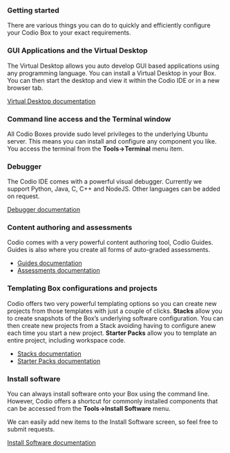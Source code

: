 
<div class="rendered-markdown"><h3>Getting started</h3>
<p>There are various things you can do to quickly and efficiently configure your Codio Box to your exact requirements.</p>
<h3>GUI Applications and the Virtual Desktop</h3>
<p>The Virtual Desktop allows you auto develop GUI based applications using any programming language. You can install a Virtual Desktop in your Box. You can then start the desktop and view it within the Codio IDE or in a new browser tab.</p>
<p><a href="https://codio.com/docs/ide/boxes/installsw/gui/">Virtual Desktop documentation</a></p>
<h3>Command line access and the Terminal window</h3>
<p>All Codio Boxes provide sudo level privileges to the underlying Ubuntu server. This means you can install and configure any component you like. You access the terminal from the <strong>Tools->Terminal</strong> menu item.</p>
<h3>Debugger</h3>
<p>The Codio IDE comes with a powerful visual debugger. Currently we support Python, Java, C, C++ and NodeJS. Other languages can be added on request.</p>
<p><a href="https://codio.com/docs/ide/features/debugging/">Debugger documentation</a></p>
<h3>Content authoring and assessments</h3>
<p>Codio comes with a very powerful content authoring tool, Codio Guides. Guides is also where you create all forms of auto-graded assessments.</p>
<ul>
<li><a href="https://codio.com/docs/content/authoring/overview/">Guides documentation</a></li>
<li><a href="https://codio.com/docs/content/authoring/assessments/">Assessments documentation</a></li>
</ul>
<h3>Templating Box configurations and projects</h3>
<p>Codio offers two very powerful templating options so you can create new projects from those templates with just a couple of clicks. <strong>Stacks</strong> allow you to create snapshots of the Box’s underlying software configuration. You can then create new projects from a Stack avoiding having to configure anew each time you start a new project. <strong>Starter Packs</strong> allow you to template an entire project, including workspace code.</p>
<ul>
<li><a href="https://codio.com/docs/project/stacks/">Stacks documentation</a></li>
<li><a href="https://codio.com/docs/project/packs/">Starter Packs documentation</a></li>
</ul>
<h3>Install software</h3>
<p>You can always install software onto your Box using the command line. However, Codio offers a shortcut for commonly installed components that can be accessed from the <strong>Tools->Install Software</strong> menu.</p>
<p>We can easily add new items to the Install Software screen, so feel free to submit requests.</p>
<p><a href="https://codio.com/docs/ide/boxes/installsw/box-parts/">Install Software documentation</a></p>
</div>